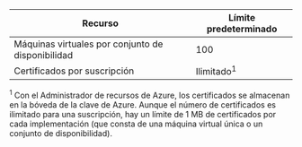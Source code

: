 Recurso|Límite predeterminado
---|---
Máquinas virtuales por conjunto de disponibilidad | 100 
Certificados por suscripción|Ilimitado<sup>1</sup>

<sup>1</sup> Con el Administrador de recursos de Azure, los certificados se almacenan en la bóveda de la clave de Azure. Aunque el número de certificados es ilimitado para una suscripción, hay un límite de 1 MB de certificados por cada implementación (que consta de una máquina virtual única o un conjunto de disponibilidad).

